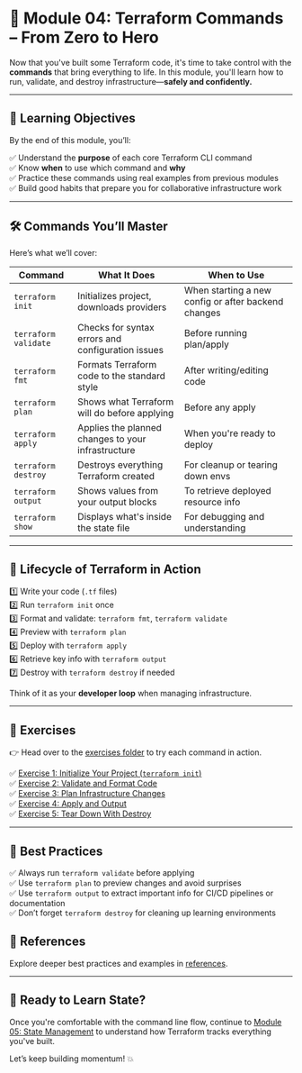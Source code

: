 # 🚀 Module 04: Terraform Commands – From Zero to Hero

Now that you've built some Terraform code, it's time to take control with the **commands** that bring everything to life. In this module, you'll learn how to run, validate, and destroy infrastructure—**safely and confidently.**

---

## 📖 Learning Objectives

By the end of this module, you’ll:

✅ Understand the **purpose** of each core Terraform CLI command  
✅ Know **when** to use which command and **why**  
✅ Practice these commands using real examples from previous modules  
✅ Build good habits that prepare you for collaborative infrastructure work

---

## 🛠️ Commands You’ll Master

Here’s what we’ll cover:

| Command         | What It Does                                           | When to Use                         |
|----------------|--------------------------------------------------------|-------------------------------------|
| `terraform init` | Initializes project, downloads providers               | When starting a new config or after backend changes |
| `terraform validate` | Checks for syntax errors and configuration issues   | Before running plan/apply           |
| `terraform fmt`     | Formats Terraform code to the standard style        | After writing/editing code          |
| `terraform plan`    | Shows what Terraform will do before applying        | Before any apply                    |
| `terraform apply`   | Applies the planned changes to your infrastructure  | When you're ready to deploy         |
| `terraform destroy` | Destroys everything Terraform created               | For cleanup or tearing down envs    |
| `terraform output`  | Shows values from your output blocks                | To retrieve deployed resource info  |
| `terraform show`    | Displays what's inside the state file               | For debugging and understanding     |

---

## 🔁 Lifecycle of Terraform in Action

1️⃣ Write your code (`.tf` files)  
2️⃣ Run `terraform init` once  
3️⃣ Format and validate: `terraform fmt`, `terraform validate`  
4️⃣ Preview with `terraform plan`  
5️⃣ Deploy with `terraform apply`  
6️⃣ Retrieve key info with `terraform output`  
7️⃣ Destroy with `terraform destroy` if needed

Think of it as your **developer loop** when managing infrastructure.

---

## 📁 Exercises

👉 Head over to the [exercises folder](./exercises) to try each command in action.

✅ [Exercise 1: Initialize Your Project (`terraform init`)](exercises/exercise-1.md)  
✅ [Exercise 2: Validate and Format Code](exercises/exercise-2.md)  
✅ [Exercise 3: Plan Infrastructure Changes](exercises/exercise-3.md)  
✅ [Exercise 4: Apply and Output](exercises/exercise-4.md)  
✅ [Exercise 5: Tear Down With Destroy](exercises/exercise-5.md)

---

## 🧠 Best Practices

✅ Always run `terraform validate` before applying  
✅ Use `terraform plan` to preview changes and avoid surprises  
✅ Use `terraform output` to extract important info for CI/CD pipelines or documentation  
✅ Don’t forget `terraform destroy` for cleaning up learning environments

## 🔗 References
Explore deeper best practices and examples in [references](references.md).

---

## 🧭 Ready to Learn State?

Once you're comfortable with the command line flow, continue to [Module 05: State Management](../module-05-terraform-state-management/README.md) to understand how Terraform tracks everything you've built.

Let’s keep building momentum! 💥